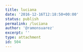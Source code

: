```yaml
---
title: luciana
date: '2016-12-16T12:18:50+00:00'
status: publish
permalink: /luciana
author: '@ramonsuarez'
excerpt: ''
type: attachment
id: 504
---
```

<!DOCTYPE html PUBLIC "-//W3C//DTD HTML 4.0 Transitional//EN" "http://www.w3.org/TR/REC-html40/loose.dtd">
<?xml encoding="UTF-8">

